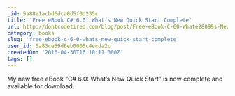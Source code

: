 ```yaml
---
_id: 5a88e1acbd6dca0d5f0d235c
title: 'Free eBook C# 6.0: What’s New Quick Start Complete'
url: http://dontcodetired.com/blog/post/Free-eBook-C-60-Whate28099s-New-Quick-Start-Complete.aspx
category: books
slug: 'free-ebook-c-6-0-whats-new-quick-start-complete'
user_id: 5a83ce59d6eb0005c4ecda2c
createdOn: '2016-04-30T16:10:11.000Z'
tags: []
---
```


My new free eBook “C# 6.0: What’s New Quick Start” is now complete and available for download.
